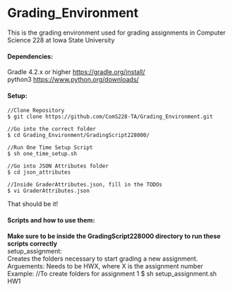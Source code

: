 # Grading_Environment

This is the grading environment used for grading assignments in Computer Science 228 at Iowa State University

#### Dependencies:

Gradle 4.2.x or higher   https://gradle.org/install/
<br>
python3                  https://www.python.org/downloads/

#### Setup:
    //Clone Repository
    $ git clone https://github.com/ComS228-TA/Grading_Environment.git
    
    //Go into the correct folder
    $ cd Grading_Environment/GradingScript228000/

    //Run One Time Setup Script
    $ sh one_time_setup.sh

    //Go into JSON Attributes folder
    $ cd json_attributes

    //Inside GraderAttributes.json, fill in the TODOs
    $ vi GraderAttributes.json

That should be it!

#### Scripts and how to use them:
**Make sure to be inside the GradingScript228000 directory to run these scripts correctly**
<br>
setup_assignment:
<br>
Creates the folders necessary to start grading a new assignment. Arguements: <assignment name> Needs to be HWX, where X is the assignment number
<br>
Example:
    //To create folders for assignment 1
    $ sh setup_assignment.sh HW1

